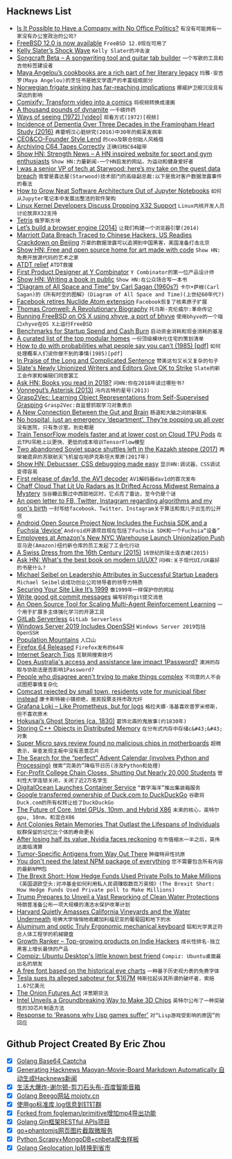 ## Hacknews List


- [Is It Possible to Have a Company with No Office Politics?](https://daedtech.com/company-no-office-politics/)  `有没有可能拥有一家没有办公室政治的公司?`
- [FreeBSD 12.0 is now available](https://lists.freebsd.org/pipermail/freebsd-announce/2018-December/001856.html)  `FreeBSD 12.0现在可用了`
- [Kelly Slater’s Shock Wave](https://www.newyorker.com/magazine/2018/12/17/kelly-slaters-shock-wave)  `Kelly Slater的冲击波`
- [Songcraft Beta – A songwriting tool and guitar tab builder](https://songcraft.io/)  `一个写歌的工具和吉他标签建设者`
- [Maya Angelou’s cookbooks are a rich part of her literary legacy](https://www.poetryfoundation.org/articles/148439/the-poets-table)  `玛雅·安吉罗(Maya Angelou)的烹饪书是她文学遗产的丰富组成部分`
- [Norwegian frigate sinking has far-reaching implications](https://www.aspistrategist.org.au/norwegian-frigate-sinking-has-far-reaching-implications/)  `挪威护卫舰沉没具有深远的影响`
- [Comixify: Transform video into a comics](https://comixify.ii.pw.edu.pl)  `将视频转换成漫画`
- [A thousand pounds of dynamite](https://magazine.atavist.com/a-thousand-pounds-of-dynamite)  `一千磅炸药`
- [Ways of seeing (1972) [video]](https://www.youtube.com/watch?v=0pDE4VX_9Kk)  `观看方式(1972)[视频]`
- [Incidence of Dementia Over Three Decades in the Framingham Heart Study (2016)](https://www.nejm.org/doi/full/10.1056/NEJMoa1504327)  `弗雷明汉心脏研究(2016)中30年的痴呆发病率`
- [CEO&amp;CO-Founder Style Lend](https://angel.co/stylelend/jobs/466268-ceo-co-founder)  `的ceo及联合创始人风格借`
- [Archiving C64 Tapes Correctly](https://www.pagetable.com/?p=1002)  `正确归档C64磁带`
- [Show HN: Strength News – A HN inspired website for sport and gym enthusiasts](https://www.strengthnws.com)  `Show HN:力量新闻-一个HN启发的网站，为运动和健身爱好者`
- [I was a senior VP of tech at Starwood: here’s my take on the guest data breach](https://www.phocuswire.com/Marriott-data-breach-ex-Starwood-perspective)  `我曾是喜达屋(Starwood)技术部门的高级副总裁:以下是我对客户数据泄露事件的看法`
- [How to Grow Neat Software Architecture Out of Jupyter Notebooks](https://github.com/guillaume-chevalier/How-to-Grow-Neat-Software-Architecture-out-of-Jupyter-Notebooks)  `如何从Jupyter笔记本中发展出整洁的软件架构`
- [Linux Kernel Developers Discuss Dropping X32 Support](https://www.phoronix.com/scan.php?page=news_item&amp;px=Linux-Potentially-Drops-x32)  `Linux内核开发人员讨论放弃X32支持`
- [Tetris](https://www.colinfahey.com/tetris/tetris.html)  `俄罗斯方块`
- [Let’s build a browser engine (2014)](https://limpet.net/mbrubeck/2014/08/08/toy-layout-engine-1.html)  `让我们构建一个浏览器引擎(2014)`
- [Marriott Data Breach Traced to Chinese Hackers, US Readies Crackdown on Beijing](https://www.nytimes.com/2018/12/11/us/politics/trump-china-trade.html)  `万豪的数据泄露可以追溯到中国黑客，美国准备打击北京`
- [Show HN: Free and open source home for art made with code](https://shadergif.com/)  `Show HN:免费开放源代码的艺术之家`
- [ATDT relief](https://rachelbythebay.com/w/2018/12/11/ring/)  `ATDT救援`
- [First Product Designer at Y Combinator](https://jobs.lever.co/ycombinator/18c1318e-b490-48d6-8cdb-d068eab42d60)  `Y Combinator的第一位产品设计师`
- [Show HN: Writing a book in public](https://200wordsaday.com/words/i-am-writing-a-book-in-public-5585c109c5735a98)  `Show HN:在公众场合写一本书`
- [“Diagram of All Space and Time” by Carl Sagan (1960s?)](https://www.loc.gov/resource/mss85590.084/)  `卡尔•萨根(Carl Sagan)的《所有时空的图解》(Diagram of All Space and Time)(上世纪60年代?)`
- [Facebook retires Nuclide Atom extension](https://blog.atom.io/2018/12/12/facebook-retires-nuclide-extension.html)  `Facebook恢复了核素原子扩展`
- [Thomas Cromwell: A Revolutionary Biography](https://www.nationalreview.com/2018/12/book-review-thomas-cromwell-biography-sets-record-straight/)  `托马斯·克伦威尔:革命传记`
- [Running FreeBSD on OS X using xhyve, a port of bhyve](https://dan.langille.org/2018/10/02/running-freebsd-on-osx-using-xhyve-a-port-of-bhyve/)  `使用bhyve的一个端口xhyve在OS X上运行FreeBSD`
- [Benchmarks for Startup Spend and Cash Burn](https://brex.com/blog/state-of-spend)  `启动资金消耗和现金消耗的基准`
- [A curated list of the top modular homes](https://www.dwellito.com/)  `一份顶级模块化住宅的策划清单`
- [How to do with probabilities what people say you can’t (1985) [pdf]](https://ftp.cs.ucla.edu/pub/stat_ser/r49.pdf)  `如何处理概率人们说你做不到的事情(1985)[pdf]`
- [In Praise of the Long and Complicated Sentence](https://lithub.com/in-praise-of-the-long-and-complicated-sentence/)  `赞美这句又长又复杂的句子`
- [Slate&#39;s Newly Unionized Writers and Editors Give OK to Strike](https://www.bloomberg.com/news/articles/2018-12-11/slate-s-newly-unionized-writers-and-editors-give-ok-to-strike)  `Slate的新工会作家和编辑们同意罢工`
- [Ask HN: Books you read in 2018?](item?id=18661546)  `问HN:你在2018年读过哪些书?`
- [Vonnegut’s Asterisk (2013)](https://axelhow.com/2013/01/19/vonnegut-asterisk/)  `冯内古特的星号(2013)`
- [Grasp2Vec: Learning Object Representations from Self-Supervised Grasping](https://ai.googleblog.com/2018/12/grasp2vec-learning-object.html)  `Grasp2Vec:自监督抓取学习对象表示`
- [A New Connection Between the Gut and Brain](https://www.scientificamerican.com/article/a-new-connection-between-the-gut-and-brain1/)  `肠道和大脑之间的新联系`
- [No hospital, just an emergency ‘department’. They’re popping up all over](https://www.tampabay.com/health/no-hospital-just-an-emergency-department-theyre-popping-up-all-over-20181210/)  `没有医院，只有急诊室。到处都是`
- [Train TensorFlow models faster and at lower cost on Cloud TPU Pods](https://cloud.google.com/blog/products/ai-machine-learning/now-you-can-train-ml-models-faster-and-lower-cost-cloud-tpu-pods)  `在云TPU吊舱上以更快、更低的成本培训TensorFlow模型`
- [Two abandoned Soviet space shuttles left in the Kazakh steppe (2017)](http://edition.cnn.com/style/article/baikonur-buran-soviet-space-shuttle/index.html)  `两架被遗弃的苏联航天飞机留在哈萨克斯坦大草原(2017年)`
- [Show HN: Debucsser, CSS debugging made easy](https://github.com/lucagez/Debucsser)  `显示HN:调试器，CSS调试变得容易`
- [First release of dav1d, the AV1 decoder](http://www.jbkempf.com/blog/post/2018/First-release-of-dav1d)  `AV1解码器dav1d的首次发布`
- [Chaff Cloud That Lit Up Radars as It Drifted Across Midwest Remains a Mystery](http://www.thedrive.com/the-war-zone/25438/huge-chaff-cloud-that-lit-up-radars-as-it-drifted-across-the-midwest-remains-a-mystery)  `当谷糠云飘过中西部地区时，它点亮了雷达，至今仍是个谜`
- [An open letter to FB, Twitter, Instagram regarding algorithms and my son&#39;s birth](https://twitter.com/gbrockell/status/1072589687489998848)  `一封写给facebook、Twitter、Instagram关于算法和我儿子出生的公开信`
- [Android Open Source Project Now Includes the Fuchsia SDK and a Fuchsia ‘device’](https://9to5google.com/2018/12/11/aosp-fuchsia-sdk-device/)  `Android开源项目现在包括了Fuchsia SDK和一个Fuchsia“设备”`
- [Employees at Amazon&#39;s New NYC Warehouse Launch Unionization Push](https://www.bloomberg.com/news/articles/2018-12-12/employees-at-amazon-s-new-nyc-warehouse-launch-unionization-push)  `亚马逊(Amazon)纽约新仓库的员工发起了工会化行动`
- [A Swiss Dress from the 16th Century (2015)](https://whiljascorner.wordpress.com/2015/05/01/a-swiss-dress-from-the-16th-century/)  `16世纪的瑞士连衣裙(2015)`
- [Ask HN: What&#39;s the best book on modern UI/UX?](item?id=18662992)  `问HN:关于现代UI/UX最好的书是什么?`
- [Michael Seibel on Leadership Attributes in Successful Startup Leaders](https://torch.io/ceo-interview-series-michael-seibel-on-leadership-attributes-in-successful-startup-leaders/)  `Michael Seibel谈成功创业公司领导者的领导力特质`
- [Securing Your Site Like It’s 1999](https://24ways.org/2018/securing-your-site-like-its-1999/)  `像1999年一样保护你的网站`
- [Write good git commit messages](https://juffalow.com/other/write-good-git-commit-message)  `编写好的git提交消息`
- [An Open Source Tool for Scaling Multi-Agent Reinforcement Learning](https://bair.berkeley.edu/blog/2018/12/12/rllib/)  `一个用于扩展多主体强化学习的开源工具`
- [GitLab Serverless](https://about.gitlab.com/2018/12/11/introducing-gitlab-serverless/)  `GitLab Serverless`
- [Windows Server 2019 Includes OpenSSH](https://blogs.windows.com/buildingapps/2018/12/11/windows-server-2019-includes-openssh/)  `Windows Server 2019包括OpenSSH`
- [Population Mountains](https://pudding.cool/2018/12/3d-cities-story/index.html)  `人口山`
- [Firefox 64 Released](https://hacks.mozilla.org/2018/12/firefox-64-released/)  `Firefox发布的64年`
- [Internet Search Tips](https://www.gwern.net/Search)  `互联网搜索技巧`
- [Does Australia&#39;s access and assistance law impact 1Password?](https://blog.1password.com/does-australias-access-and-assistance-law-impact-1password/)  `澳洲的存取与协助法是否影响1Password?`
- [People who disagree aren&#39;t trying to make things complex](http://m50d.github.io/2018/12/11/people-who-disagree)  `不同意的人不会试图把事情复杂化`
- [Comcast rejected by small town, residents vote for municipal fiber instead](https://arstechnica.com/tech-policy/2018/12/comcast-rejected-by-small-town-residents-vote-for-municipal-fiber-instead)  `康卡斯特被小镇拒绝，居民投票支持市政光纤`
- [Grafana Loki – Like Prometheus, but for logs](https://github.com/grafana/loki)  `格拉夫娜·洛基喜欢普罗米修斯，但不喜欢原木`
- [Hokusai’s Ghost Stories (ca. 1830)](https://publicdomainreview.org/collections/hokusais-ghost-stories-ca-1830/)  `葛饰北斋的鬼故事(约1830年)`
- [Storing C&#43;&#43; Objects in Distributed Memory](https://people.eecs.berkeley.edu/~brock/blog/storing_cpp_objects.php)  `在分布式内存中存储c&#43;&#43;对象`
- [Super Micro says review found no malicious chips in motherboards](https://www.reuters.com/article/us-supermicro-chips/super-micro-says-review-found-no-malicious-chips-in-motherboards-idUSKBN1OA12R)  `超微表示，审查发现主板中没有恶意芯片`
- [The Search for the “perfect” Advent Calendar (involves Python and Processing)](https://blog.jgc.org/2018/12/the-search-for-perfect-advent-calendar.html)  `搜索“完美的”降临节日历(涉及Python和处理)`
- [For-Profit College Chain Closes, Shutting Out Nearly 20,000 Students](https://www.nytimes.com/2018/12/06/business/education-corporation-of-america-closing.html)  `营利性大学连锁关闭，关闭了近2万名学生`
- [DigitalOcean Launches Container Service](https://techcrunch.com/2018/12/11/digital-ocean-launches-its-container-service/)  `“数字海洋”推出集装箱服务`
- [Google transferred ownership of Duck.com to DuckDuckGo](https://www.namepros.com/blog/confirmed-duck-com-transfers-to-duckduckgo.1113728/)  `谷歌将Duck.com的所有权转让给了DuckDuckGo`
- [The Future of Core, Intel GPUs, 10nm, and Hybrid X86](https://www.anandtech.com/show/13699/intel-architecture-day-2018-core-future-hybrid-x86)  `未来的核心，英特尔gpu, 10nm，和混合X86`
- [Ant Colonies Retain Memories That Outlast the Lifespans of Individuals](https://www.smithsonianmag.com/science-nature/ant-colonies-retain-memories-outlast-lifespans-individuals-180971022/)  `蚁群保留的记忆比个体的寿命更长`
- [After losing half its value, Nvidia faces reckoning](https://techcrunch.com/2018/12/12/nvidia-perfect-storm/)  `在市值缩水一半之后，英伟达面临清算`
- [Tumor-Specific Antigens from Way Out There](http://blogs.sciencemag.org/pipeline/archives/2018/12/11/tumor-specific-antigens-from-way-out-there)  `肿瘤特异性抗原`
- [You don&#39;t need the latest NPM package of everything](https://www.kevinsimper.dk/posts/you-don%27t-need-the-latest-npm-package-of-everything)  `您不需要包含所有内容的最新NPM包`
- [The Brexit Short: How Hedge Funds Used Private Polls to Make Millions](https://www.bloomberg.com/news/features/2018-06-25/brexit-big-short-how-pollsters-helped-hedge-funds-beat-the-crash)  `《英国退欧空头:对冲基金如何利用私人民调赚取数百万英镑》(The Brexit Short: How Hedge Funds Used Private poll to Make Millions)`
- [Trump Prepares to Unveil a Vast Reworking of Clean Water Protections](https://www.nytimes.com/2018/12/10/climate/trump-clean-water-rollback.html)  `特朗普准备公布一项大规模的清洁水保护改革计划`
- [Harvard Quietly Amasses California Vineyards and the Water Underneath](https://www.wsj.com/articles/harvard-quietly-amasses-california-vineyardsand-the-water-underneath-1544456396)  `哈佛大学悄悄地收藏加利福尼亚的葡萄园和地下的水`
- [Aluminum and optic Truly Ergonomic mechanical keyboard](https://www.trulyergonomic.com/store/truly-ergonomic-mechanical-keyboard)  `铝和光学真正符合人体工程学的机械键盘`
- [Growth Ranker – Top-growing products on Indie Hackers](https://www.growthranker.com)  `成长性排名-独立黑客上增长最快的产品`
- [Compiz: Ubuntu Desktop&#39;s little known best friend](https://code.mradford.com/post/the-ubuntu-compiz-desktop)  `Compiz: Ubuntu桌面最出名的朋友`
- [A free font based on the historical eye charts](https://optician-sans.com/)  `一种基于历史视力表的免费字体`
- [Tesla sues its alleged saboteur for $167M](https://www.engadget.com/2018/12/12/tesla-seeks-167-million-damages-saboteur/)  `特斯拉起诉其所谓的破坏者，索赔1.67亿美元`
- [The Onion Futures Act](https://en.wikipedia.org/wiki/Onion_Futures_Act)  `洋葱期货法`
- [Intel Unveils a Groundbreaking Way to Make 3D Chips](https://www.engadget.com/2018/12/12/intel-foverus-3d-chip/)  `英特尔公布了一种突破性的3D芯片制造方法`
- [Response to &#39;Reasons why Lisp games suffer&#39;](http://techsnuffle.com/2018/12/07/reasons-why-lisp-games-suffer-corrections)  `对“Lisp游戏受影响的原因”的回应`

## Github Project Created By Eric Zhou

- [x] [Golang Base64 Captcha](https://github.com/mojocn/base64Captcha)
- [x] [Generating Hacknews Maoyan-Movie-Board Markdown Automatically 自动生成Hacknews新闻](https://github.com/dejavuzhou/md-genie)
- [x] [生活大爆炸-谢尔顿-剪刀石头布-百度智能音箱](https://github.com/mojocn/dueros-bang-game)
- [x] [Golang Beego网站 mojotv.cn](https://github.com/mojocn/www.mojotv.cn)
- [x] [使用go标准库,log信息到钉钉群](https://github.com/mojocn/dooger)
- [x] [Forked from fogleman/primitive增加mp4导出功能](https://github.com/mojocn/primitive)
- [x] [Golang Gin框架RESTful APIs项目](https://github.com/JJJJJJJerk/ezier-golang-web-api-framework)
- [x] [go+phantomjs网页图片截取微服务](https://github.com/mojocn/screen_shot)
- [x] [Python Scrapy+MongoDB+cnbeta爬虫样板](https://github.com/mojocn/scrapy_mongodb_boilerplate_cnbeta)
- [x] [Golang Geolocation Ip转换到省市](https://github.com/mojocn/ip2location)